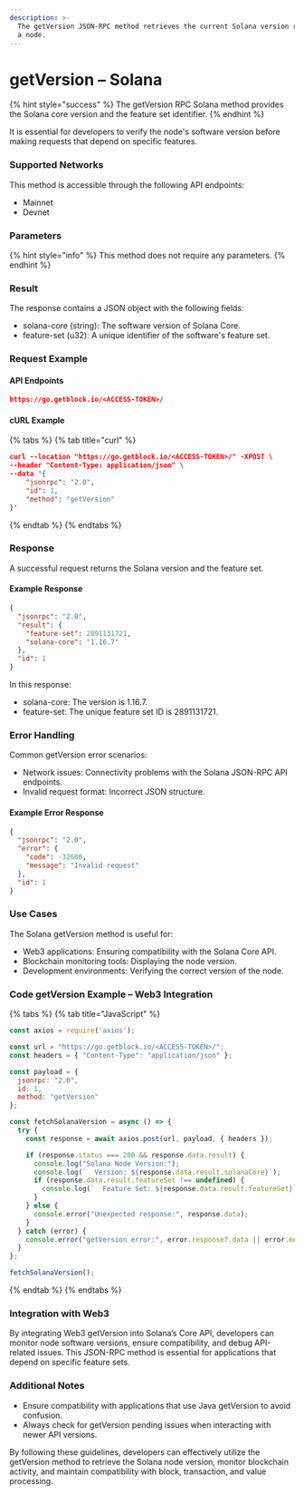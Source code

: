 ```yaml
---
description: >-
  The getVersion JSON-RPC method retrieves the current Solana version running on
  a node.
---
```


# getVersion – Solana

{% hint style="success" %}
The getVersion RPC Solana method provides the Solana core version and the feature set identifier.
{% endhint %}

It is essential for developers to verify the node's software version before making requests that depend on specific features.

### Supported Networks

This method is accessible through the following API endpoints:

* Mainnet
* Devnet

### Parameters

{% hint style="info" %}
This method does not require any parameters.
{% endhint %}

### Result

The response contains a JSON object with the following fields:

* solana-core (string): The software version of Solana Core.
* feature-set (u32): A unique identifier of the software's feature set.

### Request Example

#### API Endpoints

```json
https://go.getblock.io/<ACCESS-TOKEN>/
```

#### cURL Example

{% tabs %}
{% tab title="curl" %}
```json
curl --location "https://go.getblock.io/<ACCESS-TOKEN>/" -XPOST \
--header "Content-Type: application/json" \
--data '{
    "jsonrpc": "2.0",
    "id": 1,
    "method": "getVersion"
}'
```
{% endtab %}
{% endtabs %}

### Response

A successful request returns the Solana version and the feature set.

#### Example Response

```json
{
  "jsonrpc": "2.0",
  "result": {
    "feature-set": 2891131721,
    "solana-core": "1.16.7"
  },
  "id": 1
}
```

In this response:

* solana-core: The version is 1.16.7.
* feature-set: The unique feature set ID is 2891131721.

### Error Handling

Common getVersion error scenarios:

* Network issues: Connectivity problems with the Solana JSON-RPC API endpoints.
* Invalid request format: Incorrect JSON structure.

#### Example Error Response

```json
{
  "jsonrpc": "2.0",
  "error": {
    "code": -32600,
    "message": "Invalid request"
  },
  "id": 1
}
```

### Use Cases

The Solana getVersion method is useful for:

* Web3 applications: Ensuring compatibility with the Solana Core API.
* Blockchain monitoring tools: Displaying the node version.
* Development environments: Verifying the correct version of the node.

### Code getVersion Example – Web3 Integration

{% tabs %}
{% tab title="JavaScript" %}
```javascript
const axios = require('axios');

const url = "https://go.getblock.io/<ACCESS-TOKEN>/"; 
const headers = { "Content-Type": "application/json" };

const payload = {
  jsonrpc: "2.0",
  id: 1,
  method: "getVersion"
};

const fetchSolanaVersion = async () => {
  try {
    const response = await axios.post(url, payload, { headers });

    if (response.status === 200 && response.data.result) {
      console.log("Solana Node Version:");
      console.log(`  Version: ${response.data.result.solanaCore}`);
      if (response.data.result.featureSet !== undefined) {
        console.log(`  Feature Set: ${response.data.result.featureSet}`);
      }
    } else {
      console.error("Unexpected response:", response.data);
    }
  } catch (error) {
    console.error("getVersion error:", error.response?.data || error.message);
  }
};

fetchSolanaVersion();

```
{% endtab %}
{% endtabs %}

### Integration with Web3

By integrating Web3 getVersion into Solana’s Core API, developers can monitor node software versions, ensure compatibility, and debug API-related issues. This JSON-RPC method is essential for applications that depend on specific feature sets.

### Additional Notes

* Ensure compatibility with applications that use Java getVersion to avoid confusion.
* Always check for getVersion pending issues when interacting with newer API versions.

By following these guidelines, developers can effectively utilize the getVersion method to retrieve the Solana node version, monitor blockchain activity, and maintain compatibility with block, transaction, and value processing.
